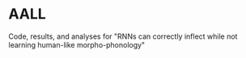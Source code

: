 # AALL
Code, results, and analyses for "RNNs can correctly inflect while not learning human-like morpho-phonology"
